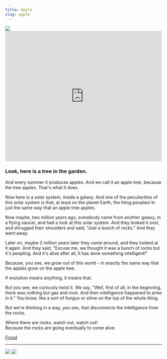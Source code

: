 ```yaml
---
title: Apple
slug: apple
---
```


<img class="flush" src="/image/ris.sm.jpg" data-source="Heliophysics Resources - NASA" data-link="http://sec.gsfc.nasa.gov/sec_resources_imagegallery.htm">

<iframe id="ytplayer" type="text/html"  width="100%" height="420" src="https://www.youtube.com/embed/kG4YnA_bo9s?origin=http://poee.lol&start=182&end=292&showinfo=0&theme=light&modestbranding=1"
  frameborder="0" data-link="http://www.youtube.com/watch?feature=player_detailpage&v=kG4YnA_bo9s#t=182"></iframe><br>

### Look, here is a tree in the garden.

And every summer it produces apples. And we call it an apple tree, because the tree apples. That's what it does.

Now here is a solar system, inside a galaxy. And one of the peculiarities of this solar system is that, at least on the planet Earth, the thing peoples! In just the same way that an apple tree apples.

Now maybe, two million years ago, somebody came from another galaxy, in a flying saucer, and had a look at this solar system. And they looked it over, and shrugged their shoulders and said, "Just a bunch of rocks." And they went away.

Later on, maybe 2 million years later they came around, and they looked at it again. And they said, "Excuse me, we thought it was a bunch of rocks but it's peopling. And it's alive after all, it has done something intelligent!"

Because, you see, we grow out of this world - in exactly the same way that the apples grow on the apple tree.

If evolution means anything, it means that.

But you see, we curiously twist it. We say, "Well, first of all, in the beginning, there was nothing but gas and rock. And then intelligence happened to arise in it." You know, like a sort of fungus or slime on the top of the whole thing.

But we're thinking in a way, you see, that disconnects the intelligence from the rocks.

Where there are rocks, watch out, watch out!
<br>Because the rocks are going eventually to come alive.

<a href="/nom/frood" class="next">Frood</a>

-----

<img class="flush" src="/image/appleglow.sm.jpg" data-source="Bart - Flickr" data-link="https://secure.flickr.com/photos/cayusa/4402315029/" data-license="https://creativecommons.org/licenses/by-nc/2.0/">

<img src="/image/applefig.jpg" class="flush" data-source="Apples and fig - Scott - Flickr" data-link="https://secure.flickr.com/photos/protactinium/2992460621" data-license="https://creativecommons.org/licenses/by/2.0/">
